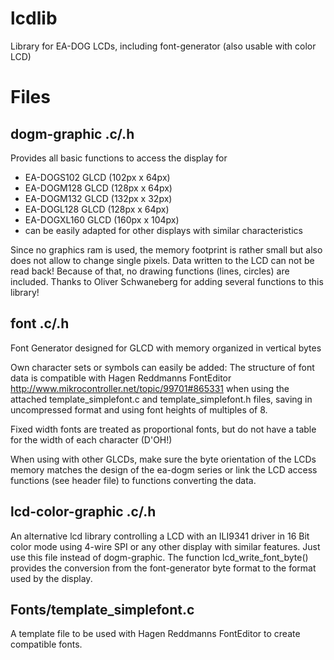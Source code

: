 lcdlib
======

Library for EA-DOG LCDs, including font-generator (also usable with color LCD)

Files
=====

dogm-graphic .c/.h
------------------

Provides all basic functions to access the display for
- EA-DOGS102  GLCD (102px x 64px)
- EA-DOGM128  GLCD (128px x 64px)
- EA-DOGM132  GLCD (132px x 32px)
- EA-DOGL128  GLCD (128px x 64px)
- EA-DOGXL160 GLCD (160px x 104px)
- can be easily adapted for other displays with similar characteristics
     
Since no graphics ram is used, the memory footprint is rather small but
also does not allow to change single pixels. Data written to the LCD can
not be read back! Because of that, no drawing functions (lines, circles) 
are included.
Thanks to Oliver Schwaneberg for adding several functions to this library!
 
 
font .c/.h
----------
Font Generator
designed for GLCD with memory organized in vertical bytes

Own character sets or symbols can easily be added:
The structure of font data is compatible with Hagen Reddmanns FontEditor
http://www.mikrocontroller.net/topic/99701#865331
when using the attached template_simplefont.c and template_simplefont.h
files, saving in uncompressed format and using font heights of multiples
of 8.
 
Fixed width fonts are treated as proportional fonts, but do not have a 
table for the width of each character (D'OH!)

When using with other GLCDs, make sure the byte orientation of the LCDs
memory matches the design of the ea-dogm series or link the LCD access
functions (see header file) to functions converting the data.
 

lcd-color-graphic .c/.h
-----------------------
An alternative lcd library controlling a LCD with an ILI9341 driver in 
16 Bit color mode using 4-wire SPI or any other display with similar
features. Just use this file instead of dogm-graphic. The function
lcd_write_font_byte() provides the conversion from the font-generator
byte format to the format used by the display.

 
Fonts/template_simplefont.c
---------------------------
A template file to be used with Hagen Reddmanns FontEditor to create 
compatible fonts.

